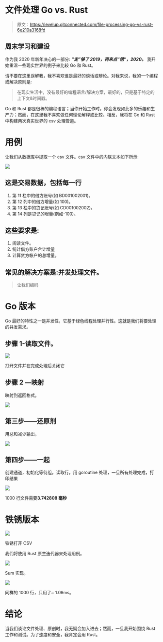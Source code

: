 # 文件处理 Go vs. Rust

> 原文：<https://levelup.gitconnected.com/file-processing-go-vs-rust-6e210a3168fd>

## 周末学习和建设

作为我 2020 年新年决心的一部分: ***“走”够了 2019，再来点“锈”，2020。*** 我开始重温一些现实世界的例子来比较 Go 和 Rust。

请不要在这里误解我，我不喜欢谁是最好的谈话或辩论。对我来说，我的一个编程或解决原则是:

> 在现实生活中，没有最好的编程语言/解决方案，最好的，只是基于特定的上下文&时间戳。

Go 和 Rust 都是很棒的编程语言；当你开始工作时，你会发现如此多的乐趣和生产力；然而，在这里我不喜欢做任何理论解释或比较。相反，我将在 Go 和 Rust 中构建两次真实世界的 csv 处理管道。

# 用例

让我们从数据库中提取一个 csv 文件。csv 文件中的内联文本如下所示:

![](img/fde2a49b24d7d341e4e2b4d64af7cc4f.png)

## 这是交易数据，包括每一行

1.  第 11 栏中的借方账号(如 BD001002001)。
2.  第 12 列中的借方增量(如 100)。
3.  第 13 栏中的贷记账号(如 CD001002002)。
4.  第 14 列是贷记的增量(例如-100)。

## 这些要求是:

1.  阅读文件。
2.  统计借方账户合计增量
3.  计算贷方帐户的总增量。

## 常见的解决方案是:并发处理文件。

> 让我们编码

# Go 版本

Go 最好的特性之一是并发性，它基于绿色线程处理并行性。这就是我们将要处理的并发需求。

## 步骤 1-读取文件。

![](img/aab9348fca36b50ddece9c3b937b9bf8.png)

打开文件并在完成处理后关闭它

## 步骤 2 —映射

映射到返回格式。

![](img/8f9a017fa5aa5b2cd20c3ff4f789e865.png)

## 第三步——还原剂

用总和减少输出。

![](img/46124015feb90860bc9dfc1e4b43e71b.png)

## 第四步——一起

创建通道，初始化等待组，读取行，用 goroutine 处理，一旦所有处理完成，打印结果

![](img/e49ae5f5fdc0596043a4c1c6824e2041.png)

1000 行文件需要**3.742808 毫秒**

# 铁锈版本

![](img/d0ef9a0d8c3492bd9c32f1a65fe35487.png)

铁锈打开 CSV

我们将使用 Rust 原生迭代器来处理用例。

![](img/3199cdadf3b5ab7570fa7c6b7fe09c37.png)

Sum 实现。

![](img/3033cbd9bd00ea8d2b6c8323c82259a3.png)

同样的 1000 行，只用了~ 1.09ms。

# 结论

当我们谈论文件处理、原创时，我无疑会加入进去；然而，一旦我开始围绕 Rust 工作和测试。为了速度和安全，我肯定会用 Rust。